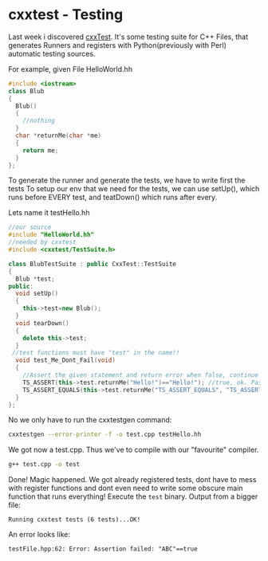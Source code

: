 # cxxtest - Testing

Last week i discovered [cxxTest](http://cxxtest.com/). It's some testing suite for C++ Files, that generates Runners and registers with Python(previously
with Perl) automatic testing sources.

For example, given File HelloWorld.hh
```cpp
#include <iostream>
class Blub
{
  Blub()
  {
    //nothing
  }
  char *returnMe(char *me)
  {
    return me;
  }
};
```
To generate the runner and generate the tests, we have to write first the tests
To setup our env that we need for the tests, we can use setUp(), which runs before EVERY test, and teatDown() which runs after every.

Lets name it testHello.hh
```cpp
//our source
#include "HelloWorld.hh"
//needed by cxxtest
#include <cxxtest/TestSuite.h>

class BlubTestSuite : public CxxTest::TestSuite
{
  Blub *test;
public:
  void setUp()
  {
    this->test=new Blub();
  }
  void tearDown()
  {
    delete this->test;
  }
 //test functions must have "test" in the name!!
  void test_Me_Dont_Fail(void)
  {
    //Assert the given statement and return error when false, continue if returns true
    TS_ASSERT(this->test.returnMe("Hello!")=="Hello!"); //true, ok. Pass it.
    TS_ASSERT_EQUALS(this->test.returnMe("TS_ASSERT_EQUALS", "TS_ASSERT_DOESNT_EQUALS")); //ERROR, it will spit out it.
  }
};
```
No we only have to run the cxxtestgen command:
```sh
cxxtestgen --error-printer -f -o test.cpp testHello.hh
```
We got now a test.cpp. Thus we've to compile with our "favourite" compiler.
```sh
g++ test.cpp -o test
```
Done! Magic happened. We got already registered tests, dont have to mess with register functions and dont even need to write some
obscure main function that runs everything!
Execute the `test` binary.
Output from a bigger file:

```
Running cxxtest tests (6 tests)...OK!
```

An error looks like:
```
testFile.hpp:62: Error: Assertion failed: "ABC"==true
``` 

